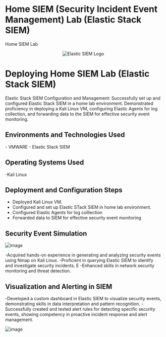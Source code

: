 # Home SIEM (Security Incident Event Management) Lab (Elastic Stack SIEM)
Home SIEM Lab

<p align="center">
<img src="https://d3ml3b6vywsj0z.cloudfront.net/website/product-images/Elastic_stack_(ELK).png" alt="Elastic SIEM Logo"/>
</p>

<h1>Deploying Home SIEM Lab (Elastic Stack SIEM)</h1>
Elastic Stack SIEM Configuration and Management: Successfully set up and configured Elastic Stack SIEM in a home lab environment. Demonstrated proficiency in deploying a Kali Linux VM, configuring Elastic Agents for log collection, and forwarding data to the SIEM for effective security event monitoring.<br />


<h2>Environments and Technologies Used</h2>
- VMWARE
- Elastic Stack SIEM



<h2>Operating Systems Used </h2>

-Kali Linux 

<h2>Deployment and Configuration Steps</h2>

- Deployed Kali Linux VM.
- Configured and set up Elastic STack SIEM in home lab environment.
- Configured Elastic Agents for log colllection
- Forwarded data to SIEM for effective security event monitoring


<h2>Security Event Simulation</h2>


![image](https://github.com/user-attachments/assets/4634da49-64d2-4762-aefa-69d17519c84f)

-Acquired hands-on experience in generating and analyzing security events using Nmap on Kali Linux. 
-Proficient in querying Elastic SIEM to identify and investigate security incidents. E
-Enhanced skills in network security monitoring and threat detection.

<h2>Visualization and Alerting in SIEM</h2>
-Developed a custom dashboard in Elastic SIEM to visualize security events, demonstrating skills in data interpretation and pattern recognition.
-Successfully created and tested alert rules for detecting specific security events, showing competency in proactive incident response and alert management. 

![image](https://github.com/user-attachments/assets/b67ef7c8-3dbc-4ed9-9523-6fa87af73e26)





